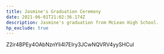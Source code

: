 ```yaml
---
title: Jasmine's Graduation Ceremony
date: 2021-06-01T21:02:36.174Z
description: Jasmine's graduation from McLean High School.
hp_exclude: true
---
```

Z2ir4BPEy4OAbNznYli4l7EIry3JCwNQVRV4yySHCuI